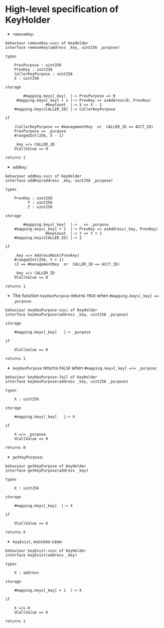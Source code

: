 High-level specification of KeyHolder
=====================================

-   `removeKey`:

```act
behaviour removeKey-succ of KeyHolder
interface removeKey(address _key, uint256 _purpose)

types

    PrevPurpose : uint256
    PrevKey : uint256
    CallerKeyPurpose : uint256
    X : uint256

storage

        #mapping.keys[_key]  |-> PrevPurpose => 0
     #mapping.keys[_key] + 1 |-> PrevKey => asAddress(0, PrevKey)
                  #keyCount  |-> X => X - 1
    #mapping.keys[CALLER_ID] |-> CallerKeyPurpose

if

    (CallerKeyPurpose == #managementKey  or  CALLER_ID == ACCT_ID)
    PrevPurpose == _purpose
    #rangeUInt(256, X - 1)

    _key =/= CALLER_ID
    VCallValue == 0

returns 1

```

-   `addKey`:

```act
behaviour addKey-succ of KeyHolder
interface addKey(address _key, uint256 _purpose)

types

    PrevKey : uint256
          Y : uint256
          Z : uint256

storage

        #mapping.keys[_key]  |-> _ => _purpose
    #mapping.keys[_key] + 1  |-> PrevKey => asAddress(_key, PrevKey)
                  #keyCount  |-> Y => Y + 1
    #mapping.keys[CALLER_ID] |-> Z

if

    _key =/= AddressMask(PrevKey)
    #rangeUInt(256, Y + 1)
    (Z == #managementKey  or  CALLER_ID == ACCT_ID)

    _key =/= CALLER_ID
    VCallValue == 0

returns 1

```

-   The function `keyHasPurpose` returns `TRUE` when `#mapping.keys[_key] == _purpose`:

```act
behaviour keyHasPurpose-succ of KeyHolder
interface keyHasPurpose(address _key, uint256 _purpose)

storage

    #mapping.keys[_key]   |-> _purpose

if

    VCallValue == 0

returns 1

```

-   `keyHasPurpose` returns `FALSE` when `#mapping.keys[_key] =/= _purpose`:

```act
behaviour keyHasPurpose-fail of KeyHolder
interface keyHasPurpose(address _key, uint256 _purpose)

types

    X : uint256

storage

    #mapping.keys[_key]   |-> X

if

    X =/= _purpose
    VCallValue == 0

returns 0

```

-   `getKeyPurpose`:

```act
behaviour getKeyPurpose of KeyHolder
interface getKeyPurpose(address _key)

types

    X : uint256

storage

    #mapping.keys[_key]  |-> X

if

    VCallValue == 0

returns X

```

-   `keyExist`, success case:

```act
behaviour keyExist-succ of KeyHolder
interface keyExist(address _key)

types

    X : address

storage

    #mapping.keys[_key] + 1  |-> X

if

    X =/= 0
    VCallValue == 0

returns 1

```

